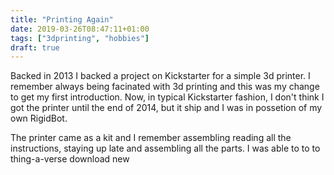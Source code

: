 ```yaml
---
title: "Printing Again"
date: 2019-03-26T08:47:11+01:00
tags: ["3dprinting", "hobbies"]
draft: true
---
```

Backed in 2013 I backed a project on Kickstarter for a simple 3d printer.  I remember always being facinated with 3d printing and this was my change to get my first introduction.  Now, in typical Kickstarter fashion, I don't think I got the printer until the end of 2014, but it ship and I was in possetion of my own RigidBot.

The printer came as a kit and I remember assembling reading all the instructions, staying up late and assembling all the parts.  I was able to to to thing-a-verse download new 
